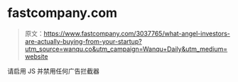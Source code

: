 # fastcompany.com

> 原文：<https://www.fastcompany.com/3037765/what-angel-investors-are-actually-buying-from-your-startup?utm_source=wanqu.co&utm_campaign=Wanqu+Daily&utm_medium=website>

请启用 JS 并禁用任何广告拦截器